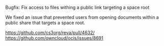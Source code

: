 Bugfix: Fix access to files withing a public link targeting a space root

We fixed an issue that prevented users from opening documents within a public share
that targets a space root.

https://github.com/cs3org/reva/pull/4632/
https://github.com/owncloud/ocis/issues/8691
